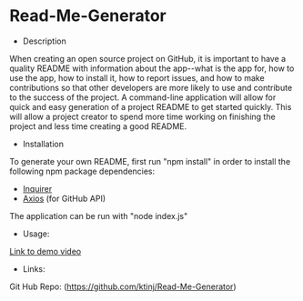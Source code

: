 # Read-Me-Generator

  * Description

When creating an open source project on GitHub, it is important to have a quality README with information about the app--what is the app for, how to use the app, how to install it, how to report issues, and how to make contributions so that other developers are more likely to use and contribute to the success of the project. A command-line application will allow for quick and easy generation of a project README to get started quickly. This will allow a project creator to spend more time working on finishing the project and less time creating a good README.
  
  * Installation

To generate your own README, first run "npm install" in order to install the following npm package dependencies:

* [Inquirer](https://www.npmjs.com/package/inquirer)  
* [Axios](https://www.npmjs.com/package/axios) (for GitHub API)

The application can be run with "node index.js"

  * Usage:

  [Link to demo video](https://drive.google.com/file/d/1Nd5NY_9KsKVMRjIWaThXRH_zKs7gSeGp/view)

  * Links:

  Git Hub Repo: (https://github.com/ktinj/Read-Me-Generator)